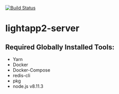 [![Build Status](https://travis-ci.org/Rooknj/lightapp2-server.svg?branch=master)](https://travis-ci.org/Rooknj/lightapp2-server)

# lightapp2-server

## Required Globally Installed Tools:
- Yarn
- Docker
- Docker-Compose
- redis-cli
- pkg
- node.js v8.11.3
